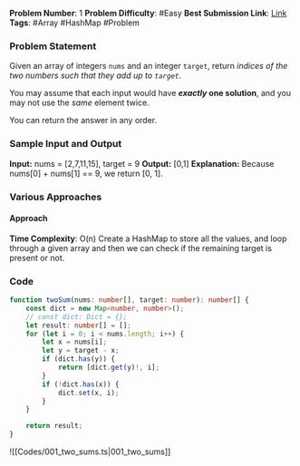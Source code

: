 **Problem Number**: 1
**Problem Difficulty**: #Easy
**Best Submission Link**: [Link](https://leetcode.com/problems/two-sum/submissions/1024476426/)
**Tags**: #Array #HashMap #Problem

### Problem Statement

Given an array of integers `nums` and an integer `target`, return *indices of the two numbers such that they add up to `target`*.

You may assume that each input would have ***exactly* one solution**, and you may not use the *same* element twice.

You can return the answer in any order.

### Sample Input and Output

**Input:** nums = [2,7,11,15], target = 9
**Output:** [0,1]
**Explanation:** Because nums[0] + nums[1] == 9, we return [0, 1].

### Various Approaches

#### Approach

**Time Complexity**:  O(n)
Create a HashMap to store all the values, and loop through a given array and then we can check if the remaining target is present or not.

### Code

```typescript
function twoSum(nums: number[], target: number): number[] {
    const dict = new Map<number, number>();
    // const dict: Dict = {};
    let result: number[] = [];
    for (let i = 0; i < nums.length; i++) {
        let x = nums[i];
        let y = target - x;
        if (dict.has(y)) {
            return [dict.get(y)!, i];
        }
        if (!dict.has(x)) {
            dict.set(x, i);
        }
    }

    return result;
}
```

![[Codes/001_two_sums.ts|001_two_sums]]
